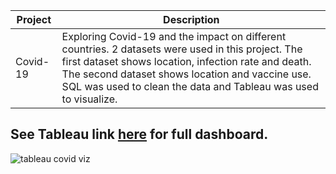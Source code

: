 
| Project   | Description | 
| ----------- | ------------- | 
| Covid-19 | Exploring Covid-19 and the impact on different countries. 2 datasets were used in this project. The first dataset shows location, infection rate and death. The second dataset shows location and vaccine use.  SQL was used to clean the data and Tableau was used to visualize. |

## See Tableau link [here](https://public.tableau.com/app/profile/liz.kiger/viz/Covid-19dataviz_16582765892200/Dashboard1) for full dashboard.


![tableau covid viz](https://user-images.githubusercontent.com/107583919/180318575-3e833f33-5d94-4f56-a232-c2f86f59773f.png)
